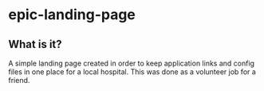 # epic-landing-page

## What is it?
A simple landing page created in order to keep application links and config files in one place for a local hospital. This was done as a volunteer job for a friend.
